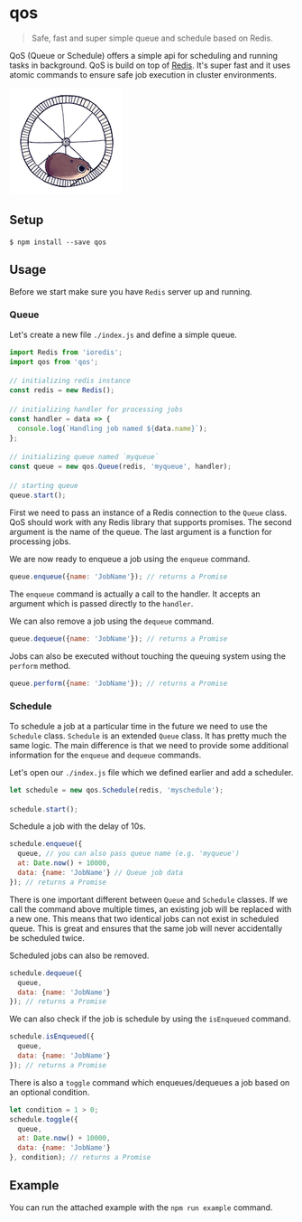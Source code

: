 # qos

> Safe, fast and super simple queue and schedule based on Redis.

QoS (Queue or Schedule) offers a simple api for scheduling and running tasks in background. QoS is build on top of [Redis](http://redis.io). It's super fast and it uses atomic commands to ensure safe job execution in cluster environments.

<img src="giphy.gif" />

## Setup

```
$ npm install --save qos
```

## Usage

Before we start make sure you have `Redis` server up and running.

### Queue

Let's create a new file `./index.js` and define a simple queue.

```js
import Redis from 'ioredis';
import qos from 'qos';

// initializing redis instance
const redis = new Redis();

// initializing handler for processing jobs
const handler = data => {
  console.log(`Handling job named ${data.name}`);
};

// initializing queue named `myqueue`
const queue = new qos.Queue(redis, 'myqueue', handler);

// starting queue
queue.start();
```

First we need to pass an instance of a Redis connection to the `Queue` class. QoS should work with any Redis library that supports promises. The second argument is the name of the queue. The last argument is a function for processing jobs.

We are now ready to enqueue a job using the `enqueue` command.

```js
queue.enqueue({name: 'JobName'}); // returns a Promise
```

The `enqueue` command is actually a call to the handler. It accepts an argument which is passed directly to the `handler`.

We can also remove a job using the `dequeue` command.

```js
queue.dequeue({name: 'JobName'}); // returns a Promise
```

Jobs can also be executed without touching the queuing system using the `perform` method.

```js
queue.perform({name: 'JobName'}); // returns a Promise
```

### Schedule

To schedule a job at a particular time in the future we need to use the `Schedule` class. `Schedule` is an extended `Queue` class. It has pretty much the same logic. The main difference is that we need to provide some additional information for the `enqueue` and `dequeue` commands.

Let's open our `./index.js` file which we defined earlier and add a scheduler.

```js
let schedule = new qos.Schedule(redis, 'myschedule');

schedule.start();
```

Schedule a job with the delay of 10s.

```js
schedule.enqueue({
  queue, // you can also pass queue name (e.g. 'myqueue')
  at: Date.now() + 10000,
  data: {name: 'JobName'} // Queue job data
}); // returns a Promise
```

There is one important different between `Queue` and `Schedule` classes. If we call the command above multiple times, an existing job will be replaced with a new one. This means that two identical jobs can not exist in scheduled queue. This is great and ensures that the same job will never accidentally be scheduled twice.

Scheduled jobs can also be removed.

```js
schedule.dequeue({
  queue,
  data: {name: 'JobName'}
}); // returns a Promise
```

We can also check if the job is schedule by using the `isEnqueued` command.

```js
schedule.isEnqueued({
  queue,
  data: {name: 'JobName'}
}); // returns a Promise
```

There is also a `toggle` command which enqueues/dequeues a job based on an optional condition.

```js
let condition = 1 > 0;
schedule.toggle({
  queue,
  at: Date.now() + 10000,
  data: {name: 'JobName'}
}, condition); // returns a Promise
```

## Example

You can run the attached example with the `npm run example` command.
